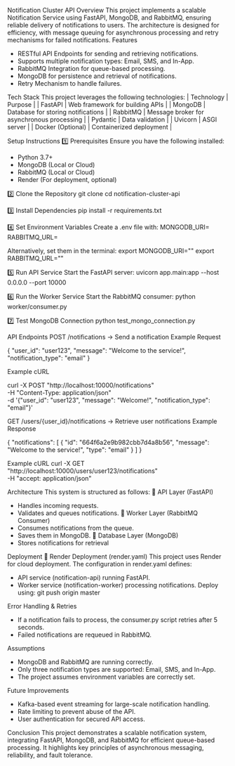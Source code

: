 Notification Cluster API
Overview
This project implements a scalable Notification Service using FastAPI, MongoDB, and RabbitMQ, ensuring reliable delivery of notifications to users. The architecture is designed for efficiency, with message queuing for asynchronous processing and retry mechanisms for failed notifications.
Features
- RESTful API Endpoints for sending and retrieving notifications.
- Supports multiple notification types: Email, SMS, and In-App.
- RabbitMQ Integration for queue-based processing.
- MongoDB for persistence and retrieval of notifications.
- Retry Mechanism to handle failures.

Tech Stack
This project leverages the following technologies:
| Technology | Purpose | 
| FastAPI | Web framework for building APIs | 
| MongoDB | Database for storing notifications | 
| RabbitMQ | Message broker for asynchronous processing | 
| Pydantic | Data validation | 
| Uvicorn | ASGI server | 
| Docker (Optional) | Containerized deployment | 

Setup Instructions
1️⃣ Prerequisites
Ensure you have the following installed:
- Python 3.7+
- MongoDB (Local or Cloud)
- RabbitMQ (Local or Cloud)
- Render (For deployment, optional)

2️⃣ Clone the Repository
git clone <repository-url>
cd notification-cluster-api

3️⃣ Install Dependencies
pip install -r requirements.txt

4️⃣ Set Environment Variables
Create a .env file with:
MONGODB_URI=<your-mongodb-uri>
RABBITMQ_URL=<your-rabbitmq-url>

Alternatively, set them in the terminal:
export MONGODB_URI="<your-mongodb-uri>"
export RABBITMQ_URL="<your-rabbitmq-url>"

5️⃣ Run API Service
Start the FastAPI server:
uvicorn app.main:app --host 0.0.0.0 --port 10000

6️⃣ Run the Worker Service
Start the RabbitMQ consumer:
python worker/consumer.py

7️⃣ Test MongoDB Connection
python test_mongo_connection.py

API Endpoints
POST /notifications → Send a notification
Example Request

{
  "user_id": "user123",
  "message": "Welcome to the service!",
  "notification_type": "email"
}

Example cURL

curl -X POST "http://localhost:10000/notifications" \
    -H "Content-Type: application/json" \
    -d '{"user_id": "user123", "message": "Welcome!", "notification_type": "email"}'

GET /users/{user_id}/notifications → Retrieve user notifications
Example Response

{
  "notifications": [
    {
      "id": "664f6a2e9b982cbb7d4a8b56",
      "message": "Welcome to the service!",
      "type": "email"
    }
  ]
}

Example cURL
curl -X GET "http://localhost:10000/users/user123/notifications" \
    -H "accept: application/json"

Architecture
This system is structured as follows:
📌 API Layer (FastAPI)
- Handles incoming requests.
- Validates and queues notifications.
📌 Worker Layer (RabbitMQ Consumer)
- Consumes notifications from the queue.
- Saves them in MongoDB.
📌 Database Layer (MongoDB)
- Stores notifications for retrieval

Deployment
🚀 Render Deployment (render.yaml)
This project uses Render for cloud deployment. The configuration in render.yaml defines:
- API service (notification-api) running FastAPI.
- Worker service (notification-worker) processing notifications.
Deploy using:
git push origin master

Error Handling & Retries
- If a notification fails to process, the consumer.py script retries after 5 seconds.
- Failed notifications are requeued in RabbitMQ.

Assumptions
- MongoDB and RabbitMQ are running correctly.
- Only three notification types are supported: Email, SMS, and In-App.
- The project assumes environment variables are correctly set.

Future Improvements
- Kafka-based event streaming for large-scale notification handling.
- Rate limiting to prevent abuse of the API.
- User authentication for secured API access.

Conclusion
This project demonstrates a scalable notification system, integrating FastAPI, MongoDB, and RabbitMQ for efficient queue-based processing. It highlights key principles of asynchronous messaging, reliability, and fault tolerance.
